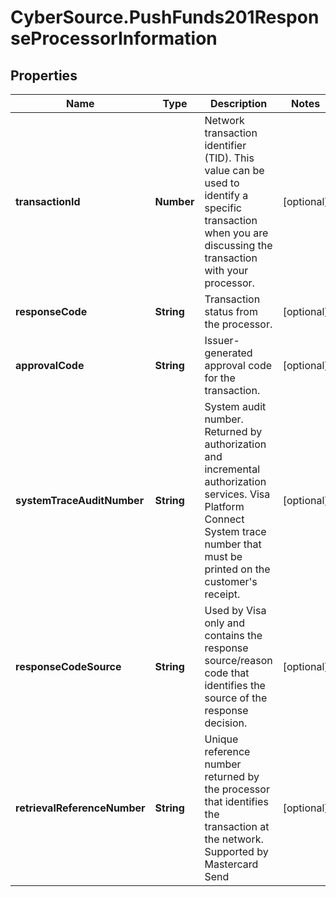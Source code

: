 # CyberSource.PushFunds201ResponseProcessorInformation

## Properties
Name | Type | Description | Notes
------------ | ------------- | ------------- | -------------
**transactionId** | **Number** | Network transaction identifier (TID). This value can be used to identify a specific transaction when you are discussing the transaction with your processor.  | [optional] 
**responseCode** | **String** | Transaction status from the processor.  | [optional] 
**approvalCode** | **String** | Issuer-generated approval code for the transaction.  | [optional] 
**systemTraceAuditNumber** | **String** | System audit number. Returned by authorization and incremental authorization services.  Visa Platform Connect  System trace number that must be printed on the customer&#39;s receipt.  | [optional] 
**responseCodeSource** | **String** | Used by Visa only and contains the response source/reason code that identifies the source of the response decision.  | [optional] 
**retrievalReferenceNumber** | **String** | Unique reference number returned by the processor that identifies the transaction at the network.  Supported by Mastercard Send  | [optional] 


